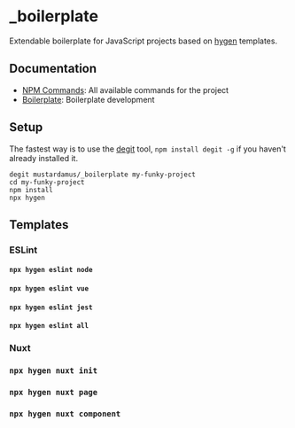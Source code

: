 # _boilerplate

Extendable boilerplate for JavaScript projects based on
[hygen](http://www.hygen.io/quick-start) templates.

## Documentation

- [NPM Commands](./docs/npm-commands.md): All available commands for the project
- [Boilerplate](./docs/boilerplate.md): Boilerplate development

## Setup

The fastest way is to use the [degit](https://github.com/Rich-Harris/degit)
tool, `npm install degit -g` if you haven't already installed it.

```
degit mustardamus/_boilerplate my-funky-project
cd my-funky-project
npm install
npx hygen
```

## Templates

### ESLint

#### `npx hygen eslint node`

#### `npx hygen eslint vue`

#### `npx hygen eslint jest`

#### `npx hygen eslint all`

### Nuxt

### `npx hygen nuxt init`

### `npx hygen nuxt page`

### `npx hygen nuxt component`
